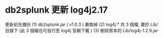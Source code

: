 # db2splunk 更新 log4j2.17

更新前先備份
(1) db2splunk.jar ( v1.0.3 ) 置換掉
(2) log4j.* 共 3 個檔, 置於 Lib/ 目錄下 (此 3 個檔也可自行至  log4j 官網下載 )
(3) 刪除原本的 Lib/log4j-1.2.9.jar
